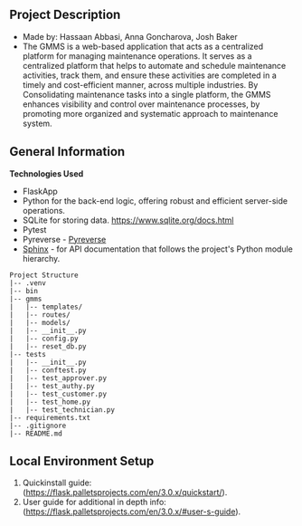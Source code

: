 ## Project Description

- Made by: Hassaan Abbasi, Anna Goncharova, Josh Baker
- The GMMS is a web-based application that acts as a centralized platform for managing
maintenance operations. It serves as a centralized platform that helps to automate and
schedule maintenance activities, track them, and ensure these activities are completed in a
timely and cost-efficient manner, across multiple industries. By Consolidating maintenance tasks
into a single platform, the GMMS enhances visibility and control over maintenance processes,
by promoting more organized and systematic approach to maintenance system.


## General Information

**Technologies Used**
- FlaskApp
- Python for the back-end logic, offering robust and efficient server-side operations. 
- SQLite for storing data. https://www.sqlite.org/docs.html
- Pytest
- Pyreverse - [Pyreverse](https://pylint.readthedocs.io/en/latest/pyreverse.html)
- [Sphinx](https://www.sphinx-doc.org/en/master/man/sphinx-apidoc.html) - for API documentation that follows the project's Python module hierarchy.

```
Project Structure
|-- .venv
|-- bin
|-- gmms
|   |-- templates/
|   |-- routes/
|   |-- models/
|   |-- __init__.py
|   |-- config.py
|   |-- reset_db.py
|-- tests
|   |-- __init__.py
|   |-- conftest.py
|   |-- test_approver.py
|   |-- test_authy.py
|   |-- test_customer.py
|   |-- test_home.py
|   |-- test_technician.py
|-- requirements.txt
|-- .gitignore
|-- README.md
```
## Local Environment Setup

1. Quickinstall guide: (https://flask.palletsprojects.com/en/3.0.x/quickstart/).
2. User guide for additional in depth info: (https://flask.palletsprojects.com/en/3.0.x/#user-s-guide).

